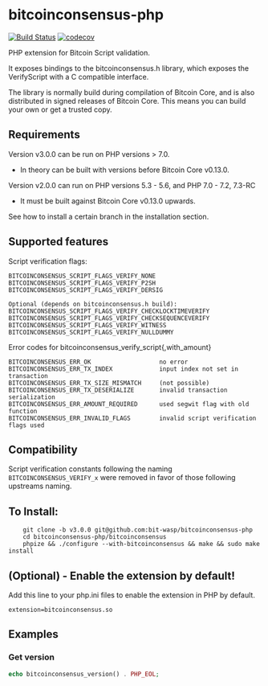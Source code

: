 # bitcoinconsensus-php

[![Build Status](https://travis-ci.org/Bit-Wasp/bitcoinconsensus-php.svg?branch=master)](https://travis-ci.org/Bit-Wasp/bitcoinconsensus-php)
[![codecov](https://codecov.io/gh/Bit-Wasp/bitcoinconsensus-php/branch/master/graph/badge.svg)](https://codecov.io/gh/Bit-Wasp/bitcoinconsensus-php)

PHP extension for Bitcoin Script validation.

It exposes bindings to the bitcoinconsensus.h library, which exposes the VerifyScript
with a C compatible interface. 

The library is normally build during compilation of Bitcoin Core, and is also distributed
in signed releases of Bitcoin Core. This means you can build your own or
get a trusted copy. 

## Requirements

Version v3.0.0 can be run on PHP versions > 7.0.
 - In theory can be built with versions before Bitcoin Core v0.13.0.

Version v2.0.0 can run on PHP versions 5.3 - 5.6, and PHP 7.0 - 7.2, 7.3-RC
 - It must be built against Bitcoin Core v0.13.0 upwards.

See how to install a certain branch in the installation section.

## Supported features


Script verification flags:

    BITCOINCONSENSUS_SCRIPT_FLAGS_VERIFY_NONE
    BITCOINCONSENSUS_SCRIPT_FLAGS_VERIFY_P2SH
    BITCOINCONSENSUS_SCRIPT_FLAGS_VERIFY_DERSIG
    
    Optional (depends on bitcoinconsensus.h build):
    BITCOINCONSENSUS_SCRIPT_FLAGS_VERIFY_CHECKLOCKTIMEVERIFY
    BITCOINCONSENSUS_SCRIPT_FLAGS_VERIFY_CHECKSEQUENCEVERIFY
    BITCOINCONSENSUS_SCRIPT_FLAGS_VERIFY_WITNESS
    BITCOINCONSENSUS_SCRIPT_FLAGS_VERIFY_NULLDUMMY

Error codes for bitcoinconsensus_verify_script{,with_amount}

    BITCOINCONSENSUS_ERR_OK                   no error
    BITCOINCONSENSUS_ERR_TX_INDEX             input index not set in transaction
    BITCOINCONSENSUS_ERR_TX_SIZE_MISMATCH     (not possible)
    BITCOINCONSENSUS_ERR_TX_DESERIALIZE       invalid transaction serialization
    BITCOINCONSENSUS_ERR_AMOUNT_REQUIRED      used segwit flag with old function
    BITCOINCONSENSUS_ERR_INVALID_FLAGS        invalid script verification flags used

## Compatibility

Script verification constants following the naming `BITCOINCONSENSUS_VERIFY_x`
were removed in favor of those following upstreams naming.

## To Install:
```
    git clone -b v3.0.0 git@github.com:bit-wasp/bitcoinconsensus-php
    cd bitcoinconsensus-php/bitcoinconsensus
    phpize && ./configure --with-bitcoinconsensus && make && sudo make install
```

## (Optional) - Enable the extension by default!
Add this line to your php.ini files to enable the extension in PHP by default.
```
extension=bitcoinconsensus.so
```

## Examples

### Get version
```php
echo bitcoinconsensus_version() . PHP_EOL;
```
